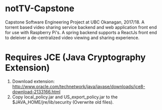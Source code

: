 # notTV-Capstone
Capstone Software Engineering Project at UBC Okanagan, 2017/18.
A torrent based video sharing service backend and web application front end for use with Raspberry Pi's.
A spring backend supports a ReactJs front end to deleiver a de-centralized video viewing and sharing experience.

# Requires JCE (Java Cryptography Extension)
1) Download extension: <http://www.oracle.com/technetwork/java/javase/downloads/jce8-download-2133166.html>
2) Copy local_policy.jar and US_export_policy.jar to the $JAVA_HOME/jre/lib/security (Overwrite old files).
